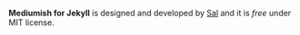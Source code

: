 **Mediumish for Jekyll** is designed and developed by [Sal](https://www.wowthemes.net) and it is *free* under MIT license. 
